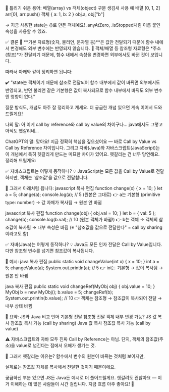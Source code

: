 🔁 틀리기 쉬운 용어: 배열(array) vs 객체(object)
구분	생김새	사용 예
배열	[0, 1, 2]	arr[0], arr.push()
객체	{ a: 1, b: 2 }	obj.a, obj["b"]

→ 지금 사용한 state는 {}로 만든 객체예요!
.anyAtZero, .isStopped처럼 이름 붙인 속성을 사용할 수 있죠.

✅ 결론
🔹 **기본 자료형(숫자, 불리언, 문자열 등)**은 값만 전달되기 때문에 함수 내에서 변경해도 외부 변수에는 반영되지 않습니다.
🔹 객체/배열 등 참조형 자료형은 *주소(참조)*가 전달되기 때문에, 함수 내에서 속성을 변경하면 외부에서도 바뀐 것이 보입니다.

따라서 아래와 같이 정리하면 됩니다:

✔️ "state는 객체이기 때문에 참조로 전달되어 함수 내부에서 값이 바뀌면 외부에서도 반영되고,
반면 불리언 같은 기본형은 값이 복사되므로 함수 내부에서 바꿔도 외부 변수엔 영향이 없다."

질문 방식도, 개념도 아주 잘 정리하고 계세요. 더 궁금한 개념 있으면 계속 이어서 도와드릴게요!







나의 말:
아 이게 call by reference와 call by value의 차이구나... java에서도 그렇고 아직도 헷갈리네... 


ChatGPT의 말:
맞아요! 지금 정확히 핵심을 짚으셨어요 — 바로 Call by Value vs Call by Reference 차이입니다.
그리고 자바(Java)와 자바스크립트(JavaScript)는 이 개념에서 특히 헷갈리게 만드는 미묘한 차이가 있어요.
헷갈리는 건 너무 당연해요. 정리해 드릴게요:

✅ 자바스크립트는 어떻게 동작하나?
💡 JavaScript는 모든 값을 Call by Value로 전달하지만, 객체는 '참조값'을 값으로 전달합니다.

🎯 그래서 아래처럼 됩니다:
javascript
복사
편집
function change(x) {
    x = 10;
}
let a = 5;
change(a);
console.log(a); // 5 (원본은 그대로)
👉 a는 기본형 (primitive type: number) → 값 자체가 복사됨 → 원본 안 바뀜

javascript
복사
편집
function change(obj) {
    obj.val = 10;
}
let b = { val: 5 };
change(b);
console.log(b.val); // 10 (원본 객체가 바뀜!)
👉 b는 객체 → 객체의 참조값이 복사됨 → 내부 속성은 바뀜
(※ "참조값을 값으로 전달한다" = call by sharing이라고도 함)

✅ 자바(Java)는 어떻게 동작하나?
💡 Java도 모든 인자 전달은 Call by Value입니다. 다만 참조형 변수를 넘기면 참조값이 복사됩니다.

🎯 예시:
java
복사
편집
public static void changeValue(int x) {
    x = 10;
}
int a = 5;
changeValue(a);
System.out.println(a); // 5
👉 int는 기본형 → 값이 복사됨 → 원본 안 바뀜

java
복사
편집
public static void changeRef(MyObj obj) {
    obj.value = 10;
}
MyObj b = new MyObj();
b.value = 5;
changeRef(b);
System.out.println(b.value); // 10
👉 객체는 참조형 → 참조값이 복사되어 전달 → 내부 상태 바뀜

🧠 요약: JS와 Java 비교
언어	기본형 전달	참조형 전달	객체 내부 변경 가능?
JS	값 복사	참조값 복사	가능 (call by sharing)
Java	값 복사	참조값 복사	가능 (call by value)

⚠️ 자바스크립트와 자바 모두 진짜 Call by Reference는 아님.
단지, 객체의 참조값(주소)을 value로 넘긴다는 점에서 오해가 생기는 것.

🧩 그래서 헷갈리는 이유는?
함수에서 변수의 원본이 바뀌는 것처럼 보이지만,

실제로는 참조값 자체를 복사해서 전달한 것이기 때문이에요.

궁금하신 부분 있으면 JS든 Java든 예시로 더 풀어드릴게요.
헷갈려도 괜찮아요 — 이거 이해하는 데 많은 사람들이 시간 걸립니다.
지금 흐름 아주 좋아요! 🌱